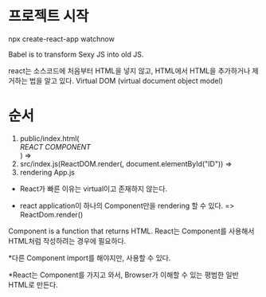# 프로젝트 시작
npx create-react-app watchnow

Babel is to transform Sexy JS into old JS.


react는 소스코드에 처음부터 HTML을 넣지 않고, HTML에서 HTML을 추가하거나 제거하는 법을 알고 있다.
Virtual DOM (virtual document object model)

# 순서 
1. public/index.html(<div id="ID"> *REACT COMPONENT* </div>) => 
2. src/index.js(ReactDOM.render(<App />, document.elementById("ID")) =>
3. rendering App.js

* React가 빠른 이유는 virtual이고 존재하지 않는다.

* react application이 하나의 Component만을 rendering 할 수 있다.
=> ReactDom.render(<App />)

Component is a function that returns HTML.
React는 Component를 사용해서 HTML처럼 작성하려는 경우에 필요하다.

*다른 Component import를 해야지만, 사용할 수 있다.

*React는 Component를 가지고 와서, Browser가 이해할 수 있는 평범한 일반 HTML로 만든다.


  